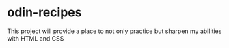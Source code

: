 # odin-recipes
This project will provide a place to not only practice but sharpen my abilities with HTML and CSS
